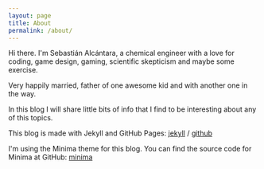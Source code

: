 ```yaml
---
layout: page
title: About
permalink: /about/
---
```


Hi there. I'm Sebastián Alcántara, a chemical engineer with a love for coding, game design, gaming, scientific skepticism and maybe some exercise.

Very happily married, father of one awesome kid and with another one in the way.

In this blog I will share little bits of info that I find to be interesting about any of this topics.

This blog is made with Jekyll and GitHub Pages:
[jekyll][jekyll-organization] /
[github](https://github.com)

I'm using the Minima theme for this blog. You can find the source code for Minima at GitHub:
[minima](https://github.com/jekyll/minima)

[jekyll-organization]: https://github.com/jekyll
